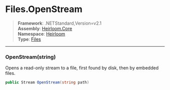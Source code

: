 # Files.OpenStream

> **Framework**: .NETStandard,Version=v2.1  
> **Assembly**: [Heirloom.Core][0]  
> **Namespace**: [Heirloom][0]  
> **Type**: [Files][1]  

--------------------------------------------------------------------------------

### OpenStream(string)

Opens a read-only stream to a file, first found by disk, then by embedded files.

```cs
public Stream OpenStream(string path)
```

[0]: ..\Heirloom.Core.md
[1]: Heirloom.Files.md

